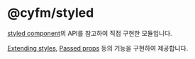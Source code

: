 # @cyfm/styled

[styled component](https://styled-components.com/)의 API를 참고하여 직접 구현한 모듈입니다.

[Extending styles](https://styled-components.com/docs/basics#extending-styles), [Passed props](https://styled-components.com/docs/basics#passed-props) 등의 기능을 구현하여 제공합니다.
